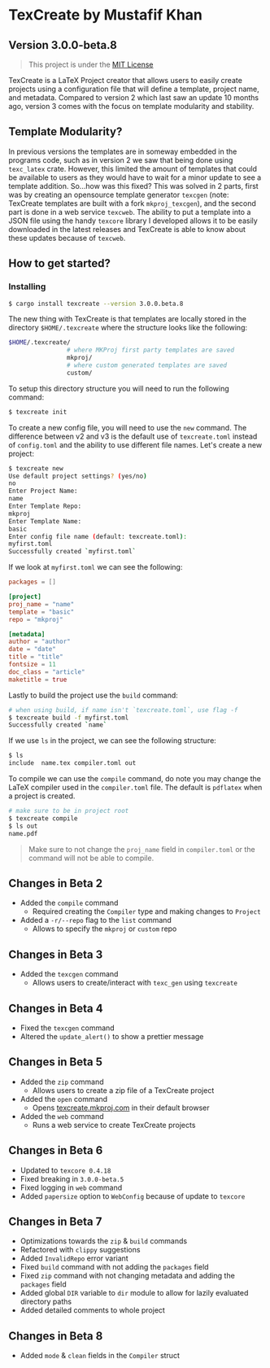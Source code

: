 # TexCreate by Mustafif Khan
## Version 3.0.0-beta.8

> This project is under the [MIT License](LICENSE)

TexCreate is a LaTeX Project creator that allows users to easily create projects using a configuration file that will 
define a template, project name, and metadata. Compared to version 2 which last saw an update 10 months ago, version 3 
comes with the focus on template modularity and stability. 

## Template Modularity? 
In previous versions the templates are in someway embedded in the programs code, such as in version 2 we saw that being done 
using `texc_latex` crate. However, this limited the amount of templates that could be available to users as they would have to 
wait for a minor update to see a template addition. So...how was this fixed? This was solved in 2 parts, first was by creating 
an opensource template generator `texcgen` (note: TexCreate templates are built with a fork `mkproj_texcgen`), and the second part 
is done in a web service `texcweb`. The ability to put a template into a JSON file using the handy `texcore` library I developed 
allows it to be easily downloaded in the latest releases and TexCreate is able to know about these updates because of `texcweb`. 


## How to get started?

### Installing

```bash
$ cargo install texcreate --version 3.0.0.beta.8
```

The new thing with TexCreate is that templates are locally stored in the directory `$HOME/.texcreate` where the structure 
looks like the following: 

```bash
$HOME/.texcreate/
                # where MKProj first party templates are saved
                mkproj/
                # where custom generated templates are saved
                custom/
```

To setup this directory structure you will need to run the following command: 

```bash
$ texcreate init 
```

To create a new config file, you will need to use the `new` command. The difference between v2 and v3 is the default use of 
`texcreate.toml` instead of `config.toml` and the ability to use different file names. Let's create a new project: 

```bash
$ texcreate new 
Use default project settings? (yes/no)
no
Enter Project Name: 
name
Enter Template Repo: 
mkproj
Enter Template Name: 
basic
Enter config file name (default: texcreate.toml): 
myfirst.toml
Successfully created `myfirst.toml`
```

If we look at `myfirst.toml` we can see the following: 

```toml
packages = []

[project]
proj_name = "name"
template = "basic"
repo = "mkproj"

[metadata]
author = "author"
date = "date"
title = "title"
fontsize = 11
doc_class = "article"
maketitle = true
```

Lastly to build the project use the `build` command: 
```bash
# when using build, if name isn't `texcreate.toml`, use flag -f 
$ texcreate build -f myfirst.toml
Successfully created `name`
```

If we use `ls` in the project, we can see the following structure: 

```bash
$ ls 
include  name.tex compiler.toml out
```

To compile we can use the `compile` command, do note you may change the LaTeX compiler used in the `compiler.toml` file. 
The default is `pdflatex` when a project is created. 

```bash
# make sure to be in project root
$ texcreate compile 
$ ls out 
name.pdf 
```

> Make sure to not change the `proj_name` field in `compiler.toml` or the command will not be able to compile. 


## Changes in Beta 2 

- Added the `compile` command 
  - Required creating the `Compiler` type and making changes to `Project`
- Added a `-r/--repo` flag to the `list` command 
  - Allows to specify the `mkproj` or `custom` repo

## Changes in Beta 3 
- Added the `texcgen` command
  - Allows users to create/interact with `texc_gen` using `texcreate`

## Changes in Beta 4 
- Fixed the `texcgen` command 
- Altered the `update_alert()` to show a prettier message 

## Changes in Beta 5 
- Added the `zip` command 
  - Allows users to create a zip file of a TexCreate project
- Added the `open` command 
  - Opens [texcreate.mkproj.com](https://texcreate.mkproj.com) in their default browser
- Added the `web` command
  - Runs a web service to create TexCreate projects 

## Changes in Beta 6 
- Updated to `texcore 0.4.18`
- Fixed breaking in `3.0.0-beta.5`
- Fixed logging in `web` command 
- Added `papersize` option to `WebConfig` because of update to `texcore`

## Changes in Beta 7 
- Optimizations towards the `zip` & `build` commands 
- Refactored with `clippy` suggestions 
- Added `InvalidRepo` error variant 
- Fixed `build` command with not adding the `packages` field 
- Fixed `zip` command with not changing metadata and adding the `packages` field
- Added global `DIR` variable to `dir` module to allow for lazily evaluated directory paths
- Added detailed comments to whole project

## Changes in Beta 8 
- Added `mode` & `clean` fields in the `Compiler` struct 